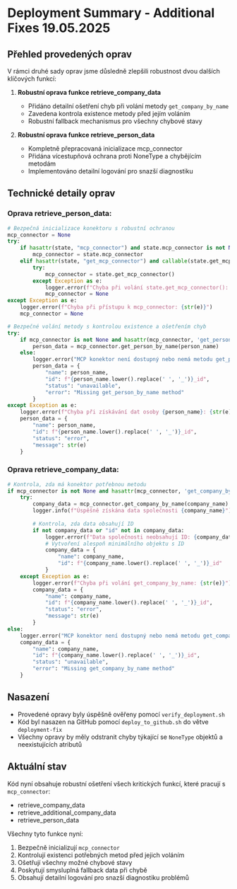 # Deployment Summary - Additional Fixes 19.05.2025

## Přehled provedených oprav

V rámci druhé sady oprav jsme důsledně zlepšili robustnost dvou dalších klíčových funkcí:

1. **Robustní oprava funkce retrieve_company_data**
   - Přidáno detailní ošetření chyb při volání metody `get_company_by_name`
   - Zavedena kontrola existence metody před jejím voláním
   - Robustní fallback mechanismus pro všechny chybové stavy

2. **Robustní oprava funkce retrieve_person_data**
   - Kompletně přepracovaná inicializace mcp_connector
   - Přidána vícestupňová ochrana proti NoneType a chybějícím metodám
   - Implementováno detailní logování pro snazší diagnostiku

## Technické detaily oprav

### Oprava retrieve_person_data:

```python
# Bezpečná inicializace konektoru s robustní ochranou
mcp_connector = None
try:
    if hasattr(state, "mcp_connector") and state.mcp_connector is not None:
        mcp_connector = state.mcp_connector
    elif hasattr(state, "get_mcp_connector") and callable(state.get_mcp_connector):
        try:
            mcp_connector = state.get_mcp_connector()
        except Exception as e:
            logger.error(f"Chyba při volání state.get_mcp_connector(): {str(e)}")
            mcp_connector = None
except Exception as e:
    logger.error(f"Chyba při přístupu k mcp_connector: {str(e)}")
    mcp_connector = None

# Bezpečné volání metody s kontrolou existence a ošetřením chyb
try:
    if mcp_connector is not None and hasattr(mcp_connector, 'get_person_by_name'):
        person_data = mcp_connector.get_person_by_name(person_name)
    else:
        logger.error("MCP konektor není dostupný nebo nemá metodu get_person_by_name")
        person_data = {
            "name": person_name,
            "id": f"{person_name.lower().replace(' ', '_')}_id",
            "status": "unavailable",
            "error": "Missing get_person_by_name method"
        }
except Exception as e:
    logger.error(f"Chyba při získávání dat osoby {person_name}: {str(e)}")
    person_data = {
        "name": person_name,
        "id": f"{person_name.lower().replace(' ', '_')}_id",
        "status": "error",
        "message": str(e)
    }
```

### Oprava retrieve_company_data:

```python
# Kontrola, zda má konektor potřebnou metodu
if mcp_connector is not None and hasattr(mcp_connector, 'get_company_by_name'):
    try:
        company_data = mcp_connector.get_company_by_name(company_name)
        logger.info(f"Úspěšně získána data společnosti {company_name}")
        
        # Kontrola, zda data obsahují ID
        if not company_data or "id" not in company_data:
            logger.error(f"Data společnosti neobsahují ID: {company_data}")
            # Vytvoření alespoň minimálního objektu s ID
            company_data = {
                "name": company_name,
                "id": f"{company_name.lower().replace(' ', '_')}_id"
            }
    except Exception as e:
        logger.error(f"Chyba při volání get_company_by_name: {str(e)}")
        company_data = {
            "name": company_name,
            "id": f"{company_name.lower().replace(' ', '_')}_id",
            "status": "error",
            "message": str(e)
        }
else:
    logger.error("MCP konektor není dostupný nebo nemá metodu get_company_by_name")
    company_data = {
        "name": company_name,
        "id": f"{company_name.lower().replace(' ', '_')}_id",
        "status": "unavailable",
        "error": "Missing get_company_by_name method"
    }
```

## Nasazení

- Provedené opravy byly úspěšně ověřeny pomocí `verify_deployment.sh`
- Kód byl nasazen na GitHub pomocí `deploy_to_github.sh` do větve `deployment-fix`
- Všechny opravy by měly odstranit chyby týkající se `NoneType` objektů a neexistujících atributů

## Aktuální stav

Kód nyní obsahuje robustní ošetření všech kritických funkcí, které pracují s `mcp_connector`:
- retrieve_company_data
- retrieve_additional_company_data
- retrieve_person_data

Všechny tyto funkce nyní:
1. Bezpečně inicializují `mcp_connector`
2. Kontrolují existenci potřebných metod před jejich voláním
3. Ošetřují všechny možné chybové stavy
4. Poskytují smysluplná fallback data při chybě
5. Obsahují detailní logování pro snazší diagnostiku problémů
